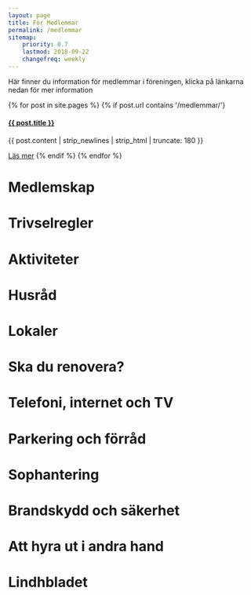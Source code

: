 ```yaml
---
layout: page
title: För Medlemmar
permalink: /medlemmar
sitemap:
    priority: 0.7
    lastmod: 2018-09-22
    changefreq: weekly
---
```

Här finner du information för medlemmar i föreningen, klicka på länkarna nedan för mer information

{% for post in site.pages %}
{% if post.url contains '/medlemmar/'}
<p>
<h4>
<a href="{{ post.url }}">
{{ post.title }}
</a>
</h4>

{{ post.content | strip_newlines | strip_html | truncate: 180 }}
</p>
<a href="{{ post.url | absolute_url }}" class="button">Läs mer</a></li>
{% endif %}
{% endfor %}

# Medlemskap

# Trivselregler

# Aktiviteter

# Husråd

# Lokaler

# Ska du renovera?

# Telefoni, internet och TV

# Parkering och förråd

# Sophantering

# Brandskydd och säkerhet

# Att hyra ut i andra hand

# Lindhbladet
